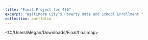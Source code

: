 ```yaml
---
title: "Final Project for 486"
excerpt: "Baltimore City's Poverty Rate and School Enrollment "
collection: portfolio 
---
```


<C:/Users/Megan/Downloads/Final/finalmap>
